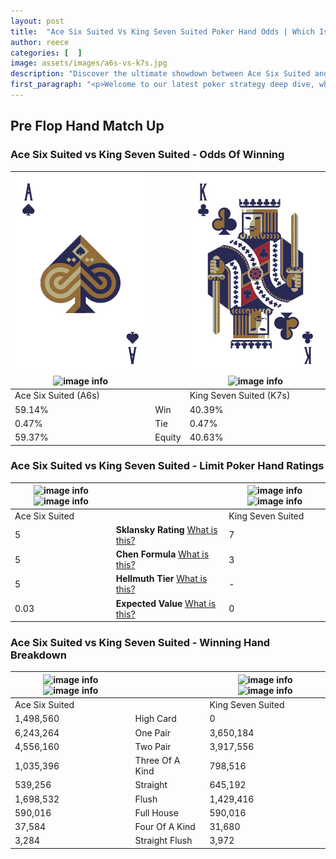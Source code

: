 ```yaml
---
layout: post
title:  "Ace Six Suited Vs King Seven Suited Poker Hand Odds | Which Is The Better Hand In Poker? A Complete Guide"
author: reece
categories: [  ]
image: assets/images/a6s-vs-k7s.jpg
description: "Discover the ultimate showdown between Ace Six Suited and King Seven Suited in poker! Uncover the odds, strategies, and scenarios where one hand triumphs over the other. Get ready to up your poker game with this thrilling analysis."
first_paragraph: "<p>Welcome to our latest poker strategy deep dive, where we're pitting two distinct hands against each other in a high-stakes showdown: Ace Six Suited vs King Seven Suited.</p><p>In the dynamic world of poker, every decision counts, and knowing which hand holds the upper hand is key to your success at the table.</p><p>In this article, we'll dissect these two hands, explore the scenarios where one dominates the other, and equip you with the knowledge to make strategic choices that can tip the odds in your favor.</p><p>Get ready to unravel the intriguing dynamics of these poker hands and elevate your game to new heights.</p>"
---
```




[comment]: # (sp0)

## Pre Flop Hand Match Up

<div class="table hand-ratings" markdown="1"> 



### Ace Six Suited vs King Seven Suited - Odds Of Winning


    
| ![image info](assets/images/hand1/a.png) ![image info](assets/images/hand1/6s.png) |  | ![image info](assets/images/hand2/k.png) ![image info](assets/images/hand2/7s.png) |
| -------- | -------- | -------- |
| Ace Six Suited (A6s) |  | King Seven Suited (K7s) |
| 59.14% | Win | 40.39% |
| 0.47% | Tie | 0.47% |
| 59.37% | Equity | 40.63% |




[comment]: # (sp1)



### Ace Six Suited vs King Seven Suited - Limit Poker Hand Ratings


    
| ![image info](https://www.riverpairs.com/assets/images/hand1/a.png) ![image info](https://www.riverpairs.com/assets/images/hand1/6s.png) |  | ![image info](https://www.riverpairs.com/assets/images/hand2/k.png) ![image info](https://www.riverpairs.com/assets/images/hand2/7s.png) |
| -------- | -------- | -------- |
| Ace Six Suited |  | King Seven Suited |
| 5 | **Sklansky Rating** [What is this?](/sklansky-rating-explained) | 7 |
| 5 | **Chen Formula** [What is this?](/chen-formula-explained) | 3 |
| 5 | **Hellmuth Tier** [What is this?](/Hellmuth-tier-explained) | - |
| 0.03 | **Expected Value** [What is this?](/expected-value-explained) | 0 |




[comment]: # (sp2)



### Ace Six Suited vs King Seven Suited - Winning Hand Breakdown


    
| ![image info](https://www.riverpairs.com/assets/images/hand1/a.png) ![image info](https://www.riverpairs.com/assets/images/hand1/6s.png) |  | ![image info](https://www.riverpairs.com/assets/images/hand2/k.png) ![image info](https://www.riverpairs.com/assets/images/hand2/7s.png) |
| -------- | -------- | -------- |
| Ace Six Suited |  | King Seven Suited |
| 1,498,560 | High Card | 0 |
| 6,243,264 | One Pair | 3,650,184 |
| 4,556,160 | Two Pair | 3,917,556 |
| 1,035,396 | Three Of A Kind | 798,516 |
| 539,256 | Straight | 645,192 |
| 1,698,532 | Flush | 1,429,416 |
| 590,016 | Full House | 590,016 |
| 37,584 | Four Of A Kind | 31,680 |
| 3,284 | Straight Flush | 3,972 |




[comment]: # (sp3)



</div>

[comment]: # (sp4)



[comment]: # (sp5)

